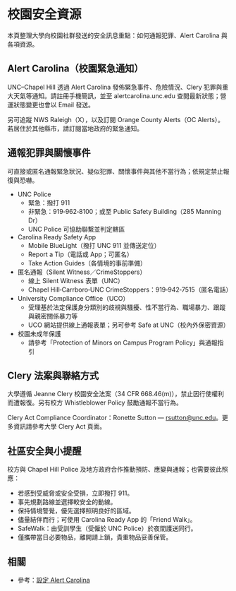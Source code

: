 校園安全資源
============

本頁整理大學向校園社群發送的安全訊息重點：如何通報犯罪、Alert Carolina 與各項資源。

Alert Carolina（校園緊急通知）
---------------------------

UNC–Chapel Hill 透過 Alert Carolina 發佈緊急事件、危險情況、Clery 犯罪與重大天氣等通知。請註冊手機簡訊，並至 alertcarolina.unc.edu 查閱最新狀態；營運狀態變更也會以 Email 發送。

另可追蹤 NWS Raleigh（X），以及訂閱 Orange County Alerts（OC Alerts）。若居住於其他縣市，請訂閱當地政府的緊急通知。

通報犯罪與關懷事件
------------------

可直接或匿名通報緊急狀況、疑似犯罪、關懷事件與其他不當行為；依規定禁止報復與恐嚇。

* UNC Police
  * 緊急：撥打 911
  * 非緊急：919‑962‑8100；或至 Public Safety Building（285 Manning Dr）
  * UNC Police 可協助聯繫並判定轄區
* Carolina Ready Safety App
  * Mobile BlueLight（撥打 UNC 911 並傳送定位）
  * Report a Tip（電話或 App；可匿名）
  * Take Action Guides（各情境的事前準備）
* 匿名通報（Silent Witness／CrimeStoppers）
  * 線上 Silent Witness 表單（UNC）
  * Chapel Hill‑Carrboro‑UNC CrimeStoppers：919‑942‑7515（匿名電話）
* University Compliance Office（UCO）
  * 受理基於法定保護身分類別的歧視與騷擾、性不當行為、職場暴力、跟蹤與親密關係暴力等
  * UCO 網站提供線上通報表單；另可參考 Safe at UNC（校內外保密資源）
* 校園未成年保護
  * 請參考「Protection of Minors on Campus Program Policy」與通報指引

Clery 法案與聯絡方式
-------------------

大學遵循 Jeanne Clery 校園安全法案（34 CFR 668.46(m)），禁止因行使權利而遭報復。另有校方 Whistleblower Policy 鼓勵通報不當行為。

Clery Act Compliance Coordinator：Ronette Sutton — rsutton@unc.edu。更多資訊請參考大學 Clery Act 頁面。

社區安全與小提醒
----------------

校方與 Chapel Hill Police 及地方政府合作推動預防、應變與通報；也需要彼此照應：

* 若感到受威脅或安全受損，立即撥打 911。
* 事先規劃路線並選擇較安全的動線。
* 保持情境警覺，優先選擇照明良好的區域。
* 儘量結伴而行；可使用 Carolina Ready App 的「Friend Walk」。
* SafeWalk：由受訓學生（受僱於 UNC Police）於夜間護送同行。
* 僅攜帶當日必要物品，離開請上鎖，貴重物品妥善保管。

相關
----

* 參考：[設定 Alert Carolina](zh_TW/onyen/setup-alert-carolina.md)

